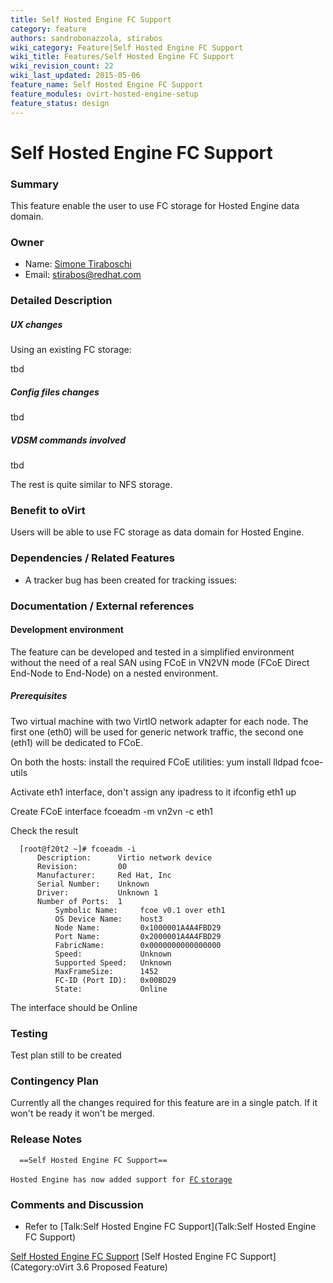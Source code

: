 ```yaml
---
title: Self Hosted Engine FC Support
category: feature
authors: sandrobonazzola, stirabos
wiki_category: Feature|Self Hosted Engine FC Support
wiki_title: Features/Self Hosted Engine FC Support
wiki_revision_count: 22
wiki_last_updated: 2015-05-06
feature_name: Self Hosted Engine FC Support
feature_modules: ovirt-hosted-engine-setup
feature_status: design
---
```


# Self Hosted Engine FC Support

### Summary

This feature enable the user to use FC storage for Hosted Engine data domain.

### Owner

*   Name: [ Simone Tiraboschi](User:Stirabos)
*   Email: <stirabos@redhat.com>

### Detailed Description

##### UX changes

Using an existing FC storage:

tbd

##### Config files changes

tbd

##### VDSM commands involved

tbd

The rest is quite similar to NFS storage.

### Benefit to oVirt

Users will be able to use FC storage as data domain for Hosted Engine.

### Dependencies / Related Features

*   A tracker bug has been created for tracking issues:

### Documentation / External references

#### Development environment

The feature can be developed and tested in a simplified environment without the need of a real SAN using FCoE in VN2VN mode (FCoE Direct End-Node to End-Node) on a nested environment.

##### Prerequisites

Two virtual machine with two VirtIO network adapter for each node. The first one (eth0) will be used for generic network traffic, the second one (eth1) will be dedicated to FCoE.

On both the hosts: install the required FCoE utilities: yum install lldpad fcoe-utils

Activate eth1 interface, don't assign any ipadress to it ifconfig eth1 up

Create FCoE interface fcoeadm -m vn2vn -c eth1

Check the result

      [root@f20t2 ~]# fcoeadm -i
          Description:      Virtio network device
          Revision:         00
          Manufacturer:     Red Hat, Inc
          Serial Number:    Unknown
          Driver:           Unknown 1
          Number of Ports:  1
              Symbolic Name:     fcoe v0.1 over eth1
              OS Device Name:    host3
              Node Name:         0x1000001A4A4FBD29
              Port Name:         0x2000001A4A4FBD29
              FabricName:        0x0000000000000000
              Speed:             Unknown
              Supported Speed:   Unknown
              MaxFrameSize:      1452
              FC-ID (Port ID):   0x00BD29
              State:             Online

The interface should be Online

### Testing

Test plan still to be created

### Contingency Plan

Currently all the changes required for this feature are in a single patch. If it won't be ready it won't be merged.

### Release Notes

      ==Self Hosted Engine FC Support==
`Hosted Engine has now added support for `[`FC` `storage`](Features/Self_Hosted_Engine_FC_Support)

### Comments and Discussion

*   Refer to [Talk:Self Hosted Engine FC Support](Talk:Self Hosted Engine FC Support)

[Self Hosted Engine FC Support](Category:Feature) [Self Hosted Engine FC Support](Category:oVirt 3.6 Proposed Feature)
